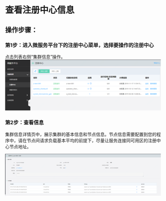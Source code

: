 #  查看注册中心信息

## 操作步骤：
###  第1步：进入微服务平台下的注册中心菜单，选择要操作的注册中心
点击列表右侧“集群信息”操作。
 ![](../../../../../image/Internet-Middleware/JD-Distributed-Service-Framework/zczx-list.png)
 
###  第2步：查看信息
集群信息详情页中，展示集群的基本信息和节点信息。节点信息需要配置到您的程序中，请在节点间请求负载基本平均的前提下，尽量让服务连接同可用区的注册中心节点地址。

  ![](../../../../../image/Internet-Middleware/JD-Distributed-Service-Framework/zczx-jjxx.png)


